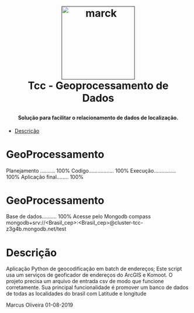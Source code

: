 
<h1 align="center" style="margin:1em">
  <a href="">
    <img src="https://atacadodecamisetas.com.br/img/cms/graficos/local.png"
         alt="marck"
         width="200"></a>
  <br />
  Tcc - Geoprocessamento de Dados
</h1>

<h4 align="center">
  Solução para facilitar o relacionamento de dados de localização.
</h4>

<!-- TOC -->

- [Descrição](#Descrição)

<!-- /TOC -->


# GeoProcessamento

 Planejamento .......... 100%
 Codigo................. 100%
 Execução............... 100% 
 Aplicação final........ 100%
 
 # GeoProcessamento
 Base de dados.......... 100% 
 Acesse pelo Mongodb compass mongodb+srv://<Brasil_cep>:<Brasil_cep>@cluster-tcc-z3g4b.mongodb.net/test

 
# Descrição 
Aplicação Python de geocodificação em batch de endereços; Este script usa um serviços de geoficador de endereços do ArcGIS e Komoot.
O projeto precisa um arquivo de entrada csv de modo que funcione corretamente.
Sua principal funcionalidade é promover um banco de dados de todas as localidades do brasil com Latitude e longitude

Marcus Oliveira 
01-08-2019




